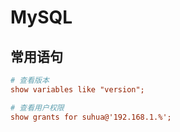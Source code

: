 # MySQL

## 常用语句

```ini
# 查看版本
show variables like "version";

# 查看用户权限
show grants for suhua@'192.168.1.%';
```
